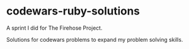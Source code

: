 # codewars-ruby-solutions

A sprint I did for The Firehose Project. 

Solutions for codewars problems to expand my problem solving skills.

